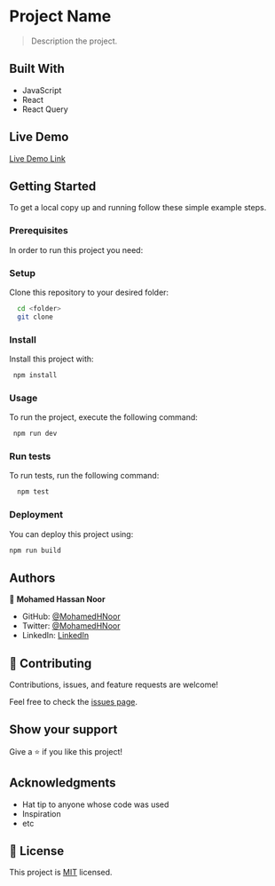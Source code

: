 # Project Name

> Description the project.

## Built With

- JavaScript
- React
- React Query

## Live Demo

[Live Demo Link](https://livedemo.com)

## Getting Started

To get a local copy up and running follow these simple example steps.

### Prerequisites

In order to run this project you need:

### Setup

Clone this repository to your desired folder:

```sh
  cd <folder>
  git clone
```

### Install

Install this project with:

```sh
 npm install
```

### Usage

To run the project, execute the following command:

```sh
 npm run dev
```

### Run tests

To run tests, run the following command:

```sh
  npm test
```

### Deployment

You can deploy this project using:

```sh
npm run build
```

## Authors

👤 **Mohamed Hassan Noor**

- GitHub: [@MohamedHNoor](https://github.com/MohamedHNoor)
- Twitter: [@MohamedHNoor](https://twitter.com/MohamedHNoor)
- LinkedIn: [LinkedIn](https://www.linkedin.com/in/mohamedhnoor/)

## 🤝 Contributing

Contributions, issues, and feature requests are welcome!

Feel free to check the [issues page](../../issues/).

## Show your support

Give a ⭐️ if you like this project!

## Acknowledgments

- Hat tip to anyone whose code was used
- Inspiration
- etc

## 📝 License

This project is [MIT](./LICENSE) licensed.
